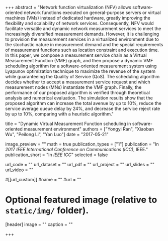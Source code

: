 +++
abstract = "Network function virtualization (NFV) allows software-oriented network functions executed on general-purpose servers or virtual machines (VMs) instead of dedicated hardware, greatly improving the flexibility and scalability of network services. Consequently, NFV would facilitate versatile and dynamic network measurement services to meet the increasingly diversified measurement demands. However, it is challenging to provision the measurement services in a virtualized environment due to the stochastic nature in measurement demand and the special requirements of measurement functions such as location constraint and execution time. In this paper, we compose a measurement service chain as a Virtual Measurement Function (VMF) graph, and then propose a dynamic VMF scheduling algorithm for a software-oriented measurement system using Lyapunov optimization technique to maximize the revenue of the system while guaranteeing the Quality of Service (QoS). The scheduling algorithm decides whether to accept a measurement service request and which measurement nodes (MNs) instantiate the VMF graph. Finally, the performance of our proposed algorithm is verified through theoretical analysis and numerical evaluation. The simulation results show that the proposed algorithm can increase the total avenue by up to 10%, reduce the service average queue delay by 24%, and decrease the service reject rate by up to 10%, comparing with a heuristic algorithm."

title = "Dynamic Virtual Measurement Function scheduling in software-oriented measurement environment"
authors = ["Yongyi Ran", "Xiaoban Wu", "Peilong Li", "Yan Luo"]
date = "2017-05-21"

image_preview = ""
math = true
publication_types = ["1"]
publication = "In *2017 IEEE International Conference on Communications (ICC)*, IEEE."
publication_short = "In *IEEE ICC*"
selected = false

url_code = ""
url_dataset = ""
url_pdf = ""
url_project = ""
url_slides = ""
url_video = ""

#[[url_custom]]
#name = ""
#url = ""

# Optional featured image (relative to `static/img/` folder).
[header]
image = ""
caption = ""

+++

